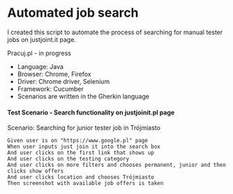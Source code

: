 # Automated job search

I created this script to automate the process of searching for manual tester jobs on justjoint.it page.

Pracuj.pl - in progress

* Language: Java
* Browser: Chrome, Firefox
* Driver: Chrome driver, Selenium
* Framework: Cucumber
* Scenarios are written in the Gherkin language

#### Test Scenario - Search functionality on justjoinit.pl page

  Scenario: Searching for junior tester job in Trójmiasto

    Given user is on "https://www.google.pl" page
    When user inputs just join it into the search box
    And user clicks on the first link that shows up
    And user clicks on the testing category
    And user clicks on more filters and chooses permanent, junior and then clicks show offers
    And user clicks location and chooses Trójmiasto
    Then screenshot with available job offers is taken
